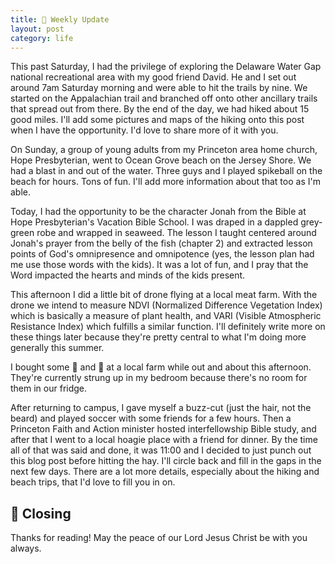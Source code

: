 ```yaml
---
title: 🌿 Weekly Update
layout: post
category: life
---
```

This past Saturday, I had the privilege of exploring the Delaware Water Gap national recreational area with my good friend David. He and I set out around 7am Saturday morning and were able to hit the trails by nine. We started on the Appalachian trail and branched off onto other ancillary trails that spread out from there. By the end of the day, we had hiked about 15 good miles. I'll add some pictures and maps of the hiking onto this post when I have the opportunity. I'd love to share more of it with you.

On Sunday, a group of young adults from my Princeton area home church, Hope Presbyterian, went to Ocean Grove beach on the Jersey Shore. We had a blast in and out of the water. Three guys and I played spikeball on the beach for hours. Tons of fun. I'll add more information about that too as I'm able.

Today, I had the opportunity to be the character Jonah from the Bible at Hope Presbyterian's Vacation Bible School. I was draped in a dappled grey-green robe and wrapped in seaweed. The lesson I taught centered around Jonah's prayer from the belly of the fish (chapter 2) and extracted lesson points of God's omnipresence and omnipotence (yes, the lesson plan had me use those words with the kids). It was a lot of fun, and I pray that the Word impacted the hearts and minds of the kids present.

This afternoon I did a little bit of drone flying at a local meat farm. With the drone we intend to measure NDVI (Normalized Difference Vegetation Index) which is basically a measure of plant health, and VARI (Visible Atmospheric Resistance Index) which fulfills a similar function. I'll definitely write more on these things later because they're pretty central to what I'm doing more generally this summer.

I bought some 🥕 and 🥬 at a local farm while out and about this afternoon. They're currently strung up in my bedroom because there's no room for them in our fridge.

After returning to campus, I gave myself a buzz-cut (just the hair, not the beard) and played soccer with some friends for a few hours. Then a Princeton Faith and Action minister hosted interfellowship Bible study, and after that I went to a local hoagie place with a friend for dinner. By the time all of that was said and done, it was 11:00 and I decided to just punch out this blog post before hitting the hay. I'll circle back and fill in the gaps in the next few days. There are a lot more details, especially about the hiking and beach trips, that I'd love to fill you in on.

## 👋 Closing

Thanks for reading! May the peace of our Lord Jesus Christ be with you always.
